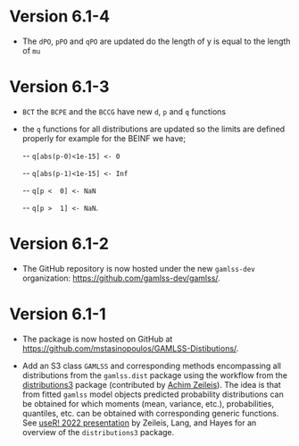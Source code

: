 
# Version 6.1-4

- The `dPO`, `pPO` and `qPO` are updated do the length of y is equal to the length of `mu` 

# Version 6.1-3

* `BCT` the `BCPE` and the `BCCG` have new `d`, `p` and `q` functions

*  the `q` functions for all distributions are updated so the limits are defined properly for example for the BEINF we have;

     --   `q[abs(p-0)<1e-15] <- 0`
     
     --   `q[abs(p-1)<1e-15] <- Inf`
     
     --   `q[p <  0] <- NaN`
     
     --   `q[p >  1] <- NaN`.
          
   

# Version 6.1-2

* The GitHub repository is now hosted under the new `gamlss-dev` organization:
  <https://github.com/gamlss-dev/gamlss/>.


# Version 6.1-1

* The package is now hosted on GitHub at
  <https://github.com/mstasinopoulos/GAMLSS-Distibutions/>.

* Add an S3 class `GAMLSS` and corresponding methods encompassing all
  distributions from the `gamlss.dist` package using the workflow from the
  [distributions3](https://CRAN.R-project.org/package=distributions3) package
  (contributed by [Achim Zeileis](https://www.zeileis.org/)). The idea is that
  from fitted `gamlss` model objects predicted probability distributions
  can be obtained for which moments (mean, variance, etc.), probabilities,
  quantiles, etc. can be obtained with corresponding generic functions. See
  [useR! 2022 presentation](https://www.zeileis.org/news/user2022/) by
  Zeileis, Lang, and Hayes for an overview of the `distributions3` package.
